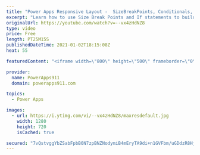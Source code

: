```yaml
---
title: "Power Apps Responsive Layout -  SizeBreakPoints, Conditionals, and Components - Part 2"
excerpt: "Learn how to use Size Break Points and If statements to build a dynamic, responsive header component. Even if you don't want a header or a component there are core skills to learn about building responsive apps. So watch any way. 😋  Power Apps Consulting at https://www.powerapps911.com"
originalUrl: https://youtube.com/watch?v=--vx4zHdNZ8
type: video
price: Free
length: PT25M15S
publishedDateTime: 2021-01-02T18:15:08Z
heat: 55

featuredContent: "<iframe width=\"800\" height=\"500\" frameborder=\"0\" src=\"https://www.youtube.com/embed/--vx4zHdNZ8\" allow=\"accelerometer; autoplay; encrypted-media; gyroscope; picture-in-picture\" allowfullscreen></iframe>"

provider:
  name: PowerApps911
  domain: powerapps911.com

topics:
  - Power Apps

images:
  - url: https://i.ytimg.com/vi/--vx4zHdNZ8/maxresdefault.jpg
    width: 1280
    height: 720
    isCached: true

secured: "7vQstvggYbZSabFpbB0N7zpBNZNodymiB4mEryTA9di+n1GVFbm/uGDdzR8HjpalzDjcVQsPEszyTy90PtnLGJa8Lw5UW3w3f1n5OxHhV3HBBR2z5CtrSAlzSy42vJnX6r9LotMkrZbANt7S4pCX5zGXrPlh0T2Vj1kbnCaY6OpIwdgS4gXdGpTip7+STthXWZ+NsQQO6nGDCZHgIJfM52WapU9OZjsCrcxNdO9nHJClTG1ZLlDGw25yVM/ww++MyKiSHI66S7kgKWxYIN8uEBb/L4iQKpVQxPY331hDnspc8mLBlpqpJ4hU+ZAKvE752J0TWQAyVKdhF42IrocD0Z5Nam4nlj2RoQsoGbLbqmmzteZmo1l38JxtToX0ikuDFiB+e+8PLH3a1zu93u1qjw==;dPSSVHuCRrwlWajCSl2atA=="
---
```


